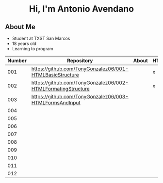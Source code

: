 <div align="center"><h1><strong>Hi, I'm Antonio Avendano </strong><h/1>
 </div>

## **About Me**

- Student at TXST San Marcos
- 18 years old 
- Learning to program

|  Number  |Repository|   About  |   HTML   |    CSS   |   Java   |TypeScript|  Phyton  |     C#    |   Link   |
|----------|----------|----------|----------|----------|----------|----------|----------|-----------|----------|
|001       | https://github.com/TonyGonzalez06/001-HTMLBasicStructure      |          |     x      |          |          |          |          |           |          |
|002       | https://github.com/TonyGonzalez06/002-HTMLFormatingStructure          |          |    x      |          |          |          |          |           |          |  
|003       | https://github.com/TonyGonzalez06/003-HTMLFormsAndInput         |          |          |          |          |          |          |           |          |    
|004       |          |          |          |          |          |          |          |           |          | 
|005       |          |          |          |          |          |          |          |           |          | 
|006       |          |          |          |          |          |          |          |           |          | 
|007       |          |          |          |          |          |          |          |           |          | 
|008       |          |          |          |          |          |          |          |           |          | 
|009       |          |          |          |          |          |          |          |           |          | 
|010       |          |          |          |          |          |          |          |           |          |
|011       |          |          |          |          |          |          |          |           |          |
|012       |          |          |          |          |          |          |          |           |          |